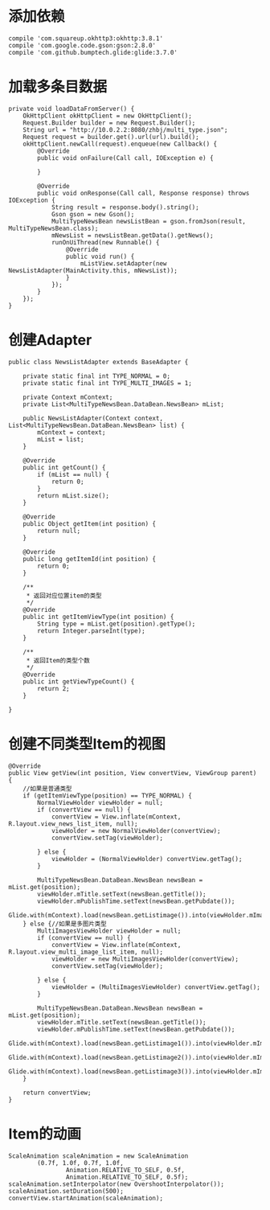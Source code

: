 # 添加依赖 #
    compile 'com.squareup.okhttp3:okhttp:3.8.1'
    compile 'com.google.code.gson:gson:2.8.0'
    compile 'com.github.bumptech.glide:glide:3.7.0'

# 加载多条目数据 #
    private void loadDataFromServer() {
        OkHttpClient okHttpClient = new OkHttpClient();
        Request.Builder builder = new Request.Builder();
        String url = "http://10.0.2.2:8080/zhbj/multi_type.json";
        Request request = builder.get().url(url).build();
        okHttpClient.newCall(request).enqueue(new Callback() {
            @Override
            public void onFailure(Call call, IOException e) {

            }

            @Override
            public void onResponse(Call call, Response response) throws IOException {
                String result = response.body().string();
                Gson gson = new Gson();
                MultiTypeNewsBean newsListBean = gson.fromJson(result, MultiTypeNewsBean.class);
                mNewsList = newsListBean.getData().getNews();
                runOnUiThread(new Runnable() {
                    @Override
                    public void run() {
                        mListView.setAdapter(new NewsListAdapter(MainActivity.this, mNewsList));
                    }
                });
            }
        });
    }

# 创建Adapter #
	public class NewsListAdapter extends BaseAdapter {
	
	    private static final int TYPE_NORMAL = 0;
	    private static final int TYPE_MULTI_IMAGES = 1;
	
	    private Context mContext;
	    private List<MultiTypeNewsBean.DataBean.NewsBean> mList;
	
	    public NewsListAdapter(Context context, List<MultiTypeNewsBean.DataBean.NewsBean> list) {
	        mContext = context;
	        mList = list;
	    }
	
	    @Override
	    public int getCount() {
	        if (mList == null) {
	            return 0;
	        }
	        return mList.size();
	    }
	
	    @Override
	    public Object getItem(int position) {
	        return null;
	    }
	
	    @Override
	    public long getItemId(int position) {
	        return 0;
	    }
	
	    /**
	     * 返回对应位置item的类型
	     */
	    @Override
	    public int getItemViewType(int position) {
	        String type = mList.get(position).getType();
	        return Integer.parseInt(type);
	    }
	
	    /**
	     * 返回Item的类型个数
	     */
	    @Override
	    public int getViewTypeCount() {
	        return 2;
	    }
	
	}

# 创建不同类型Item的视图 #
    @Override
    public View getView(int position, View convertView, ViewGroup parent) {
        //如果是普通类型
        if (getItemViewType(position) == TYPE_NORMAL) {
            NormalViewHolder viewHolder = null;
            if (convertView == null) {
                convertView = View.inflate(mContext, R.layout.view_news_list_item, null);
                viewHolder = new NormalViewHolder(convertView);
                convertView.setTag(viewHolder);

            } else {
                viewHolder = (NormalViewHolder) convertView.getTag();
            }

            MultiTypeNewsBean.DataBean.NewsBean newsBean = mList.get(position);
            viewHolder.mTitle.setText(newsBean.getTitle());
            viewHolder.mPublishTime.setText(newsBean.getPubdate());
            Glide.with(mContext).load(newsBean.getListimage()).into(viewHolder.mImageView);
        } else {//如果是多图片类型
            MultiImagesViewHolder viewHolder = null;
            if (convertView == null) {
                convertView = View.inflate(mContext, R.layout.view_multi_image_list_item, null);
                viewHolder = new MultiImagesViewHolder(convertView);
                convertView.setTag(viewHolder);

            } else {
                viewHolder = (MultiImagesViewHolder) convertView.getTag();
            }

            MultiTypeNewsBean.DataBean.NewsBean newsBean = mList.get(position);
            viewHolder.mTitle.setText(newsBean.getTitle());
            viewHolder.mPublishTime.setText(newsBean.getPubdate());
            Glide.with(mContext).load(newsBean.getListimage1()).into(viewHolder.mImageView1);
            Glide.with(mContext).load(newsBean.getListimage2()).into(viewHolder.mImageView2);
            Glide.with(mContext).load(newsBean.getListimage3()).into(viewHolder.mImageView3);
        }

        return convertView;
    }

# Item的动画 #

    ScaleAnimation scaleAnimation = new ScaleAnimation
            (0.7f, 1.0f, 0.7f, 1.0f,
                    Animation.RELATIVE_TO_SELF, 0.5f,
                    Animation.RELATIVE_TO_SELF, 0.5f);
    scaleAnimation.setInterpolator(new OvershootInterpolator());
    scaleAnimation.setDuration(500);
    convertView.startAnimation(scaleAnimation);